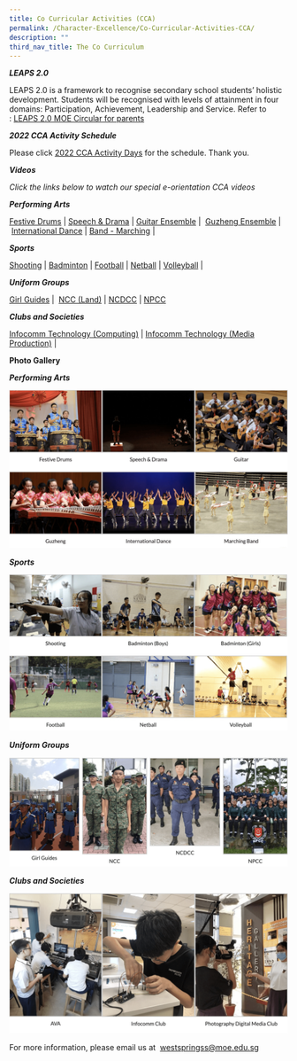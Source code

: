 ```yaml
---
title: Co Curricular Activities (CCA)
permalink: /Character-Excellence/Co-Curricular-Activities-CCA/
description: ""
third_nav_title: The Co Curriculum
---
```

_**LEAPS 2.0**_

LEAPS 2.0 is a framework to recognise secondary school students’ holistic development. Students will be recognised with levels of attainment in four domains: Participation, Achievement, Leadership and Service. Refer to : [LEAPS 2.0 MOE Circular for parents](/files/Co%20Curriculum/LEAPS%202%200%20MOE%20Circular%20for%20parents.pdf)

_**2022 CCA Activity Schedule**_

Please click [2022 CCA Activity Days](/files/Co%20Curriculum/2022-CCA-Activity-Days.pdf) for the schedule. Thank you.

_**Videos**_

_Click the links below to watch our special e-orientation CCA videos_

_**Performing Arts**_

[Festive Drums](https://youtu.be/78tdSGXCGSw) | [Speech & Drama](https://youtu.be/1r1c7J8_ohU) | [Guitar Ensemble](https://youtu.be/xj3Y4_YxSDw) |  [Guzheng Ensemble](https://youtu.be/xvI44fyksL0) | [International Dance](https://youtu.be/5kDmVgVZPCA) | [Band - Marching](https://youtu.be/xYXxu9Emu2g) |

_**Sports**_

[Shooting](https://youtu.be/dEtqrp8DOC4) | [Badminton](https://youtu.be/ZLBCp-i1ESo) | [Football](https://youtu.be/njIFzMzQ9TQ) | [Netball](https://youtu.be/jzAVRmUU-H8) | [Volleyball](https://youtu.be/0tcFW8EahWM) |

_**Uniform Groups**_

[Girl Guides](https://youtu.be/dxufXYYR6Ac) |  [NCC (Land)](https://youtu.be/3KszzpxPN7M) | [NCDCC](https://youtu.be/0IxEb_OVmjA) | [NPCC](https://youtu.be/HoK5x2kffOI)

_**Clubs and Societies**_

[Infocomm Technology (Computing)](https://youtu.be/EmjpAHXfMMQ) | [Infocomm Technology (Media Production)](https://youtu.be/3iAN21r2vo0) |

**Photo Gallery**

_**Performing Arts**_

![](/images/Co%20Curriculum/photo_6246884629449651068_w.png)

_**Sports**_

![](/images/Co%20Curriculum/photo_6246884629449651069_w.png)

_**Uniform Groups**_

![](/images/Co%20Curriculum/photo_6246884629449651070_w.png)

_**Clubs and Societies**_

![](/images/Co%20Curriculum/photo_6246884629449651071_w.png)

For more information, please email us at  westspringss@moe.edu.sg